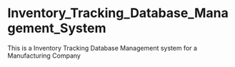 # Inventory_Tracking_Database_Management_System
This is a Inventory Tracking Database Management system for a Manufacturing Company
